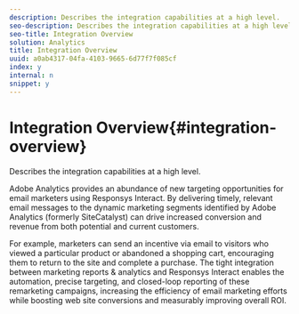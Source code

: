 ```yaml
---
description: Describes the integration capabilities at a high level.
seo-description: Describes the integration capabilities at a high level.
seo-title: Integration Overview
solution: Analytics
title: Integration Overview
uuid: a0ab4317-04fa-4103-9665-6d77f7f085cf
index: y
internal: n
snippet: y
---
```


# Integration Overview{#integration-overview}

Describes the integration capabilities at a high level.

Adobe Analytics provides an abundance of new targeting opportunities for email marketers using Responsys Interact. By delivering timely, relevant email messages to the dynamic marketing segments identified by Adobe Analytics (formerly SiteCatalyst) can drive increased conversion and revenue from both potential and current customers.

For example, marketers can send an incentive via email to visitors who viewed a particular product or abandoned a shopping cart, encouraging them to return to the site and complete a purchase. The tight integration between marketing reports & analytics and Responsys Interact enables the automation, precise targeting, and closed-loop reporting of these remarketing campaigns, increasing the efficiency of email marketing efforts while boosting web site conversions and measurably improving overall ROI. 
